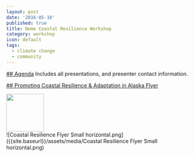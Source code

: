 ```yaml
---
layout: post
date: '2016-05-10'
published: true
title: Nome Coastal Resilience Workshop
category: workshop
icon: default
tags:
  - climate change
  - community
---
```

[## Agenda](https://drive.google.com/file/d/0B3VnEQqR-Xh0YS1JRndWdUsyczQ/view)
Includes all presentations, and presenter contact information.

[## Promoting Coastal Resilience & Adaptation in Alaska Flyer](https://drive.google.com/open?id=0B3VnEQqR-Xh0TktoaFNvamZQZEE)
<div style="text-align: left"><img src="/support/image/your-image.png" width="100" /></div>![Coastal Resilience Flyer Small horizontal.png]({{site.baseurl}}/assets/media/Coastal Resilience Flyer Small horizontal.png)





